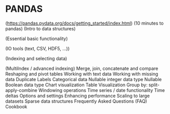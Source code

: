# PANDAS

(https://pandas.pydata.org/docs/getting_started/index.html)
(10 minutes to pandas)
(Intro to data structures)

(Essential basic functionality)

(IO tools (text, CSV, HDF5, …))

(Indexing and selecting data)

(MultiIndex / advanced indexing)
Merge, join, concatenate and compare
Reshaping and pivot tables
Working with text data
Working with missing data
Duplicate Labels
Categorical data
Nullable integer data type
Nullable Boolean data type
Chart visualization
Table Visualization
Group by: split-apply-combine
Windowing operations
Time series / date functionality
Time deltas
Options and settings
Enhancing performance
Scaling to large datasets
Sparse data structures
Frequently Asked Questions (FAQ)
Cookbook
